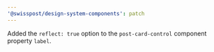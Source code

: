 ```yaml
---
'@swisspost/design-system-components': patch
---
```


Added the `reflect: true` option to the `post-card-control` component property `label`.
